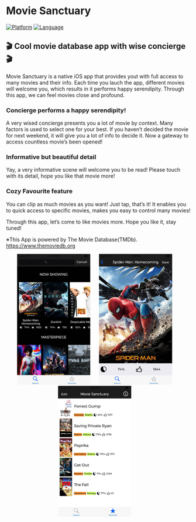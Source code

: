 # Movie Sanctuary

[![Platform](http://img.shields.io/badge/platform-ios-blue.svg?style=flat)](https://developer.apple.com/iphone/index.action)
[![Language](http://img.shields.io/badge/language-swift-brightgreen.svg?style=flat)](https://developer.apple.com/swift)

## 🎬 Cool movie database app with wise concierge 🎬

Movie Sanctuary is a native iOS app that provides yout with full access to many movies and their info. Each time you lauch the app, different movies will welcome you, which results in it performs happy serendipity. Through this app, we can feel movies close and profound.

### Concierge performs a happy serendipity!

A very wised concierge presents you a lot of movie by context.
Many factors is used to select one for your best.
If you haven’t decided the movie for next weekend, it will give you a lot of info to decide it.
Now a gateway to access countless movie’s been opened!

### Informative but beautiful detail

Yay, a very informative scene will welcome you to be read!
Please touch with its detail, hope you like that movie more!

### Cozy Favourite feature

You can clip as much movies as you want!
Just tap, that’s it!
It enables you to quick access to specific movies, makes you easy to control many movies!

Through this app, let’s come to like movies more.
Hope you like it, stay tuned!

※This App is powered by The Movie Database(TMDb).<br>
https://www.themoviedb.org

<div align="center">
	<img src="https://github.com/creaaa/MovieSanctuary/blob/master/Screenshots/ms4min.jpg" width="200px" height="356px" style="margin-right: 20px">
	<img src="https://github.com/creaaa/MovieSanctuary/blob/master/Screenshots/ms3min.jpg" width="200px" height="356px" style="margin-right: 20px">
	<img src="https://github.com/creaaa/MovieSanctuary/blob/master/Screenshots/ms1min.jpg" width="200px" height="356px" style="margin-right: 20px">
</div>